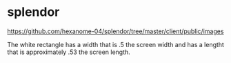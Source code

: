 # splendor
https://github.com/hexanome-04/splendor/tree/master/client/public/images

The white rectangle has a width that is .5 the screen width and has a lengtht that is approximately .53 the screen length.
